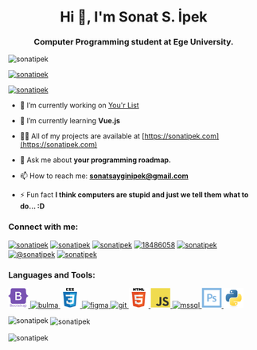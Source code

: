 <h1 align="center">Hi 👋, I'm Sonat S. İpek</h1>
<h3 align="center">Computer Programming student at Ege University.</h3>

<p align="left"> <img src="https://komarev.com/ghpvc/?username=sonatipek&label=Profile%20views&color=61c2ff&style=flat" alt="sonatipek" /> </p>

<p align="left"> <a href="https://github.com/ryo-ma/github-profile-trophy"><img src="https://github-profile-trophy.vercel.app/?username=sonatipek" alt="sonatipek" /></a> </p>

<p align="left"> <a href="https://twitter.com/sonatipek" target="blank"><img src="https://img.shields.io/twitter/follow/sonatipek?logo=twitter&style=for-the-badge" alt="sonatipek" /></a> </p>

- 🔭 I’m currently working on [You'r List](https://yourlist.sonatipek.com)

- 🌱 I’m currently learning **Vue.js**

- 👨‍💻 All of my projects are available at [https://sonatipek.com](https://sonatipek.com)

- 💬 Ask me about **your programming roadmap.**

- 📫 How to reach me: **sonatsayginipek@gmail.com**

- ⚡ Fun fact **I think computers are stupid and just we tell them what to do... :D**

<h3 align="left">Connect with me:</h3>
<p align="left">
<a href="https://codepen.io/sonatipek" target="blank"><img align="center" src="https://raw.githubusercontent.com/rahuldkjain/github-profile-readme-generator/master/src/images/icons/Social/codepen.svg" alt="sonatipek" height="30" width="40" /></a>
<a href="https://twitter.com/sonatipek" target="blank"><img align="center" src="https://raw.githubusercontent.com/rahuldkjain/github-profile-readme-generator/master/src/images/icons/Social/twitter.svg" alt="sonatipek" height="30" width="40" /></a>
<a href="https://linkedin.com/in/sonatipek" target="blank"><img align="center" src="https://raw.githubusercontent.com/rahuldkjain/github-profile-readme-generator/master/src/images/icons/Social/linked-in-alt.svg" alt="sonatipek" height="30" width="40" /></a>
<a href="https://stackoverflow.com/users/18486058" target="blank"><img align="center" src="https://raw.githubusercontent.com/rahuldkjain/github-profile-readme-generator/master/src/images/icons/Social/stack-overflow.svg" alt="18486058" height="30" width="40" /></a>
<a href="https://instagram.com/sonatipek" target="blank"><img align="center" src="https://raw.githubusercontent.com/rahuldkjain/github-profile-readme-generator/master/src/images/icons/Social/instagram.svg" alt="sonatipek" height="30" width="40" /></a>
<a href="https://medium.com/@sonatipek" target="blank"><img align="center" src="https://raw.githubusercontent.com/rahuldkjain/github-profile-readme-generator/master/src/images/icons/Social/medium.svg" alt="@sonatipek" height="30" width="40" /></a>
<a href="https://www.hackerrank.com/sonatipek" target="blank"><img align="center" src="https://raw.githubusercontent.com/rahuldkjain/github-profile-readme-generator/master/src/images/icons/Social/hackerrank.svg" alt="sonatipek" height="30" width="40" /></a>
</p>

<h3 align="left">Languages and Tools:</h3>
<p align="left"> <a href="https://getbootstrap.com" target="_blank" rel="noreferrer"> <img src="https://raw.githubusercontent.com/devicons/devicon/master/icons/bootstrap/bootstrap-plain-wordmark.svg" alt="bootstrap" width="40" height="40"/> </a> <a href="https://bulma.io/" target="_blank" rel="noreferrer"> <img src="https://raw.githubusercontent.com/gilbarbara/logos/804dc257b59e144eaca5bc6ffd16949752c6f789/logos/bulma.svg" alt="bulma" width="40" height="40"/> </a> <a href="https://www.w3schools.com/css/" target="_blank" rel="noreferrer"> <img src="https://raw.githubusercontent.com/devicons/devicon/master/icons/css3/css3-original-wordmark.svg" alt="css3" width="40" height="40"/> </a> <a href="https://www.figma.com/" target="_blank" rel="noreferrer"> <img src="https://www.vectorlogo.zone/logos/figma/figma-icon.svg" alt="figma" width="40" height="40"/> </a> <a href="https://git-scm.com/" target="_blank" rel="noreferrer"> <img src="https://www.vectorlogo.zone/logos/git-scm/git-scm-icon.svg" alt="git" width="40" height="40"/> </a> <a href="https://www.w3.org/html/" target="_blank" rel="noreferrer"> <img src="https://raw.githubusercontent.com/devicons/devicon/master/icons/html5/html5-original-wordmark.svg" alt="html5" width="40" height="40"/> </a> <a href="https://developer.mozilla.org/en-US/docs/Web/JavaScript" target="_blank" rel="noreferrer"> <img src="https://raw.githubusercontent.com/devicons/devicon/master/icons/javascript/javascript-original.svg" alt="javascript" width="40" height="40"/> </a> <a href="https://www.microsoft.com/en-us/sql-server" target="_blank" rel="noreferrer"> <img src="https://www.svgrepo.com/show/303229/microsoft-sql-server-logo.svg" alt="mssql" width="40" height="40"/> </a> <a href="https://www.photoshop.com/en" target="_blank" rel="noreferrer"> <img src="https://raw.githubusercontent.com/devicons/devicon/master/icons/photoshop/photoshop-line.svg" alt="photoshop" width="40" height="40"/> </a> <a href="https://www.python.org" target="_blank" rel="noreferrer"> <img src="https://raw.githubusercontent.com/devicons/devicon/master/icons/python/python-original.svg" alt="python" width="40" height="40"/> </a> </p>

<p><img align="left" src="https://github-readme-stats.vercel.app/api/top-langs?username=sonatipek&show_icons=true&locale=tr&layout=compact" alt="sonatipek" /></p>

<p>&nbsp;<img align="center" src="https://github-readme-stats.vercel.app/api?username=sonatipek&show_icons=true&locale=tr" alt="sonatipek" /></p>

<p><img align="center" src="https://github-readme-streak-stats.herokuapp.com/?user=sonatipek&" alt="sonatipek" /></p>
